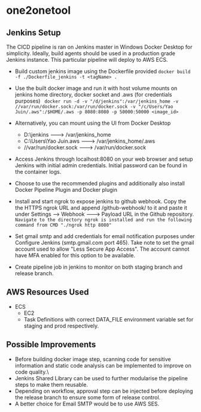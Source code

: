 # one2onetool

## Jenkins Setup

The CICD pipeline is ran on Jenkins master in Windows Docker Desktop for simplicity. Ideally, build agents should be used in a production grade Jenkins instance. This particular pipeline will deploy to AWS ECS.

- Build custom jenkins image using the Dockerfile provided
` docker build -f ./Dockerfile_jenkins -t <tagName> . `
- Use the built docker image and run it with host volume mounts on jenkins home directory, docker socket and .aws (for credentials purposes)
` docker run -d -v "/d/jenkins":/var/jenkins_home -v //var/run/docker.sock:/var/run/docker.sock -v "/c/Users/Yao Juin/.aws":/$HOME/.aws -p 8080:8080 -p 50000:50000 <image_id>`
- Alternatively, you can mount using the UI from Docker Desktop 
    - D:\jenkins ---> /var/jenkins_home
    - C:\Users\Yao Juin\.aws ---> /var/jenkins_home/.aws
    - //var/run/docker.sock ---> /var/run/docker.sock
 
- Access Jenkins through localhost:8080 on your web browser and setup Jenkins with initial admin credentials. Initial password can be found in the container logs.
- Choose to use the recommended plugins and additionally also install Docker Pipeline Plugin and Docker plugin
- Install and start ngrok to expose jenkins to github webhook. Copy the the HTTPS ngrok URL and append /github-webhook/ to it and paste it under Settings --> Webhook ---> Payload URL in    the Github repository.
`  Navigate to the directory ngrok is installed and run the following command from CMD "./ngrok http 8080" `
- Set gmail smtp and add credentials for email notification purposes under Configure Jenkins (smtp.gmail.com port 465). Take note to set the gmail account used to allow "Less Secure App Access". The account cannot have MFA enabled for this option to be available.
- Create pipeline job in jenkins to monitor on both staging branch and release branch. 

## AWS Resources Used

- ECS
    - EC2
    - Task Definitions with correct DATA_FILE environment variable set for staging and prod respectively.

## Possible Improvements

- Before building docker image step, scanning code for sensitive information and static code analysis can be implemented to improve on code quality.\
- Jenkins Shared Library can be used to further modularise the pipeline steps to make them reusable.
- Depending on workflow, approval step can be injected before deploying the release branch to ensure some form of release control.
- A better choice for Email SMTP would be to use AWS SES.